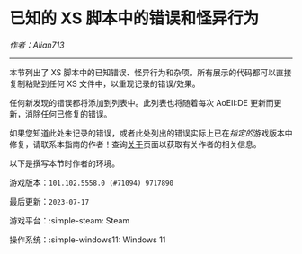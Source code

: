 # 已知的 XS 脚本中的错误和怪异行为

_作者：Alian713_

---

本节列出了 XS 脚本中的已知错误、怪异行为和杂项。所有展示的代码都可以直接复制粘贴到任何 XS 文件中，以重现记录的错误/效果。

任何新发现的错误都将添加到列表中。此列表也将随着每次 AoEII:DE 更新而更新，消除任何已修复的错误。

如果您知道此处未记录的错误，或者此处列出的错误实际上已在*指定的*游戏版本中修复，请联系本指南的作者！查询[关于](../../about)页面以获取有关作者的相关信息。

以下是撰写本节时作者的环境。

游戏版本：`101.102.5558.0 (#71094) 9717890`

最后更新：`2023-07-17`

游戏平台：:simple-steam: Steam

操作系统：:simple-windows11: Windows 11
